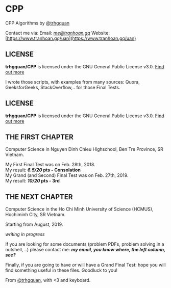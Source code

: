 # CPP
CPP Algorithms by [@trhgquan](https://github.com/trhgquan)

Contact me via:
Email: *me@tranhoan.gq*
Website: [https://www.tranhoan.gq/uan](https://www.tranhoan.gq/uan)

## LICENSE
__trhgquan/CPP__ is licensed under the GNU General Public License v3.0.
[Find out more](https://github.com/trhgquan/CPP/blob/master/LICENSE)

I wrote those scripts, with examples from many sources: Quora, GeeksforGeeks, StackOverflow,.. for those Final Tests.

## LICENSE
__trhgquan/CPP__ is licensed under the GNU General Public License v3.0.
[Find out more](https://github.com/trhgquan/CPP/blob/master/LICENSE)

## THE FIRST CHAPTER
Computer Science in Nguyen Dinh Chieu Highschool, Ben Tre Province, SR Vietnam.

My First Final Test was on Feb. 28th, 2018.  
My result: __*6.5/20* pts - Consolation__  
My Grand (and Second) Final Test was on Feb. 27th, 2019.  
My result: __*10/20* pts - 3rd__

## THE NEXT CHAPTER
Computer Science in the Ho Chi Minh University of Science (HCMUS), Hochiminh City, SR Vietnam.

Starting from August, 2019.

*writing in progress*

If you are looking for some documents (problem PDFs, problem solving in a nutshell, ..) please contact me: __*my email, you know where, the left column, see?*__

Finally, if you are going to have *or* will have a Grand Final Test: hope you will find something useful in these files. Goodluck to you!

From [@trhgquan](https://github.com/trhgquan), with <3 and keyboard.
